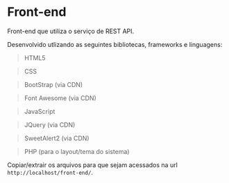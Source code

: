 # Front-end
Front-end que utiliza o serviço de REST API.

Desenvolvido utlizando as seguintes bibliotecas, frameworks e linguagens:
> HTML5

> CSS

> BootStrap (via CDN)

> Font Awesome (via CDN)

> JavaScript

> JQuery (via CDN)

> SweetAlert2 (via CDN)

> PHP (para o layout/tema do sistema)

Copiar/extrair os arquivos para que sejam acessados na url `http://localhost/front-end/`.